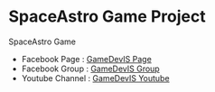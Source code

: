 # SpaceAstro Game Project
SpaceAstro Game



+ Facebook Page :   [GameDevIS Page](https://www.facebook.com/GameDevIS/)
+ Facebook Group :  [GameDevIS Group](https://www.facebook.com/GameDevIS/)
+ Youtube Channel : [GameDevIS Youtube](https://www.facebook.com/GameDevIS/)


